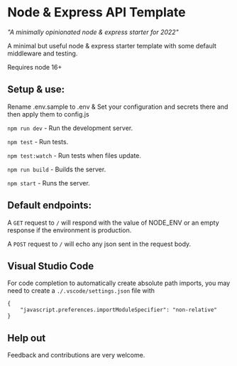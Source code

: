 # Node & Express API Template

*"A minimally opinionated node & express starter for 2022"*

A minimal but useful node & express starter template with some default
middleware and testing.

Requires node 16+

## Setup & use:

Rename .env.sample to .env & Set your configuration and secrets there and
then apply them to config.js

`npm run dev` - Run the development server.

`npm test` - Run tests.

`npm test:watch` - Run tests when files update.

`npm run build` - Builds the server.

`npm start` - Runs the server.
## Default endpoints:

A `GET` request to `/` will respond with the value of NODE_ENV or an empty response if the environment is production.

A `POST` request to `/` will echo any json sent in the request body.

## Visual Studio Code

For code completion to automatically create absolute path imports, you may need to create a `./.vscode/settings.json` file with

```
{
    "javascript.preferences.importModuleSpecifier": "non-relative"
}
```

## Help out

Feedback and contributions are very welcome.